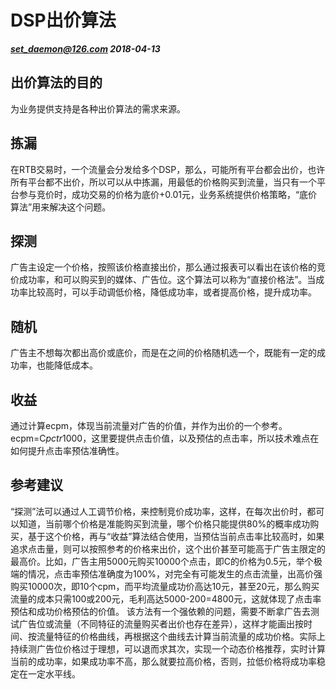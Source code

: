 # DSP出价算法
***set_daemon@126.com 2018-04-13***

## 出价算法的目的
为业务提供支持是各种出价算法的需求来源。

## 拣漏
在RTB交易时，一个流量会分发给多个DSP，那么，可能所有平台都会出价，也许所有平台都不出价，所以可以从中拣漏，用最低的价格购买到流量，当只有一个平台参与竞价时，成功交易的价格为底价+0.01元，业务系统提供价格策略，“底价算法”用来解决这个问题。

## 探测
广告主设定一个价格，按照该价格直接出价，那么通过报表可以看出在该价格的竞价成功率，和可以购买到的媒体、广告位。这个算法可以称为“直接价格法”。当成功率比较高时，可以手动调低价格，降低成功率，或者提高价格，提升成功率。

## 随机
广告主不想每次都出高价或底价，而是在之间的价格随机选一个，既能有一定的成功率，也能降低成本。

## 收益
通过计算ecpm，体现当前流量对广告的价值，并作为出价的一个参考。ecpm=C*pctr*1000，这里要提供点击价值，以及预估的点击率，所以技术难点在如何提升点击率预估准确性。

## 参考建议
“探测”法可以通过人工调节价格，来控制竞价成功率，这样，在每次出价时，都可以知道，当前哪个价格是准能购买到流量，哪个价格只能提供80%的概率成功购买，基于这个价格，再与“收益”算法结合使用，当预估当前点击率比较高时，如果追求点击量，则可以按照参考的价格来出价，这个出价甚至可能高于广告主限定的最高价。比如，广告主用5000元购买10000个点击，即C的价格为0.5元，举个极端的情况，点击率预估准确度为100%，对完全有可能发生的点击流量，出高价强购买10000次，即10个cpm，而平均流量成功价高达10元，甚至20元，那么购买流量的成本只需100或200元，毛利高达5000-200=4800元，这就体现了点击率预估和成功价格预估的价值。
该方法有一个强依赖的问题，需要不断拿广告去测试广告位或流量（不同特征的流量购买者出价也存在差异），这样才能画出按时间、按流量特征的价格曲线，再根据这个曲线去计算当前流量的成功价格。实际上持续测广告位价格过于理想，可以退而求其次，实现一个动态价格推荐，实时计算当前的成功率，如果成功率不高，那么就要拉高价格，否则，拉低价格将成功率稳定在一定水平线。

